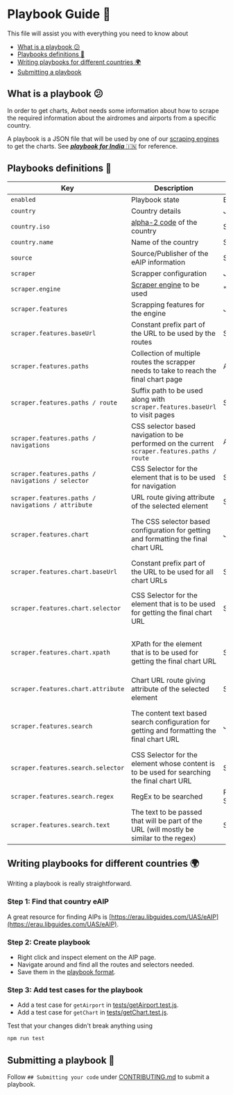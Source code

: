 # Playbook Guide 📔

This file will assist you with everything you need to know about

- [What is a playbook 😕](#what-is-a-playbook-)
- [Playbooks definitions 🧾](#playbooks-definitions-)
- [Writing playbooks for different countries 🌍](#writing-playbooks-for-different-countries-)
- [Submitting a playbook](#submitting-a-playbook)

## What is a playbook 😕

In order to get charts, Avbot needs some information about how to scrape the required information about the airdromes and airports from a specific country.

A playbook is a JSON file that will be used by one of our [scraping engines](./app/engines/) to get the charts. See [**_playbook for India_** :india:](./playbooks/IN.json) for reference.

## Playbooks definitions 🧾

| Key                                                | Description                                                                                                       | Type         | Required                                   | Example                                                   |
| -------------------------------------------------- | ----------------------------------------------------------------------------------------------------------------- | ------------ | ------------------------------------------ | --------------------------------------------------------- |
| `enabled`                                          | Playbook state                                                                                                    | Boolean      | Yes                                        | `"enabled": true`                                         |
| `country`                                          | Country details                                                                                                   | JSON         | Yes                                        | [See example](playbooks/IN.json)                          |
| `country.iso`                                      | [alpha-2 code](https://en.wikipedia.org/wiki/ISO_3166-1_alpha-2#Officially_assigned_code_elements) of the country | String       | Yes                                        | `"iso": "IN"`                                             |
| `country.name`                                     | Name of the country                                                                                               | String       | Yes                                        | `"name": "India"`                                         |
| `source`                                           | Source/Publisher of the eAIP information                                                                          | String       | Yes                                        | `"source": "Airports Authority of India"`                 |
| `scraper`                                          | Scrapper configuration                                                                                            | JSON         | Yes                                        | [See example](playbooks/IN.json)                          |
| `scraper.engine`                                   | [Scraper engine](app/engines/) to be used                                                                         | "axios"      | Yes                                        | `"engine": "axios"`                                       |
| `scraper.features`                                 | Scrapping features for the engine                                                                                 | JSON         | Yes                                        | [See example](playbooks/IN.json)                          |
| `scraper.features.baseUrl`                         | Constant prefix part of the URL to be used by the routes                                                          | String       | Yes                                        | `"baseUrl": "https://aim-india.aai.aero/eaip-v2-02-2021"` |
| `scraper.features.paths`                           | Collection of multiple routes the scrapper needs to take to reach the final chart page                            | Array        | Yes                                        | [See example](playbooks/IN.json)                          |
| `scraper.features.paths / route`                   | Suffix path to be used along with `scraper.features.baseUrl` to visit pages                                       | String       | Yes                                        | `"route": "/index-en-GB.html"`                            |
| `scraper.features.paths / navigations`             | CSS selector based navigation to be performed on the current `scraper.features.paths / route`                     | Array        | Optional                                   | [See example](playbooks/IN.json)                          |
| `scraper.features.paths / navigations / selector`  | CSS Selector for the element that is to be used for navigation                                                    | String       | Yes                                        | `"selector": "frame[name=\"eAISNavigationBase\"]"`        |
| `scraper.features.paths / navigations / attribute` | URL route giving attribute of the selected element                                                                | String       | Yes                                        | `"attribute": "src"`                                      |
| `scraper.features.chart`                           | The CSS selector based configuration for getting and formatting the final chart URL                               | JSON         | Yes (can either use `chart` or `search`)   | [See example](playbooks/IN.json)                          |
| `scraper.features.chart.baseUrl`                   | Constant prefix part of the URL to be used for all chart URLs                                                     | String       | Yes                                        | `"baseUrl": "${baseUrl}/eAIP/"`                           |
| `scraper.features.chart.selector`                  | CSS Selector for the element that is to be used for getting the final chart URL                                   | String       | Yes (can either use `selector` or `xpath`) | `"selector": "a[title=\"${icao}\"]"`                      |
| `scraper.features.chart.xpath`                     | XPath for the element that is to be used for getting the final chart URL                                          | String       | Yes (can either use `selector` or `xpath`) | `"xpath": "//a[contains(text(),'${icao}')]"`              |
| `scraper.features.chart.attribute`                 | Chart URL route giving attribute of the selected element                                                          | String       | Yes                                        | `"attribute": "href"`                                     |
| `scraper.features.search`                          | The content text based search configuration for getting and formatting the final chart URL                        | JSON         | Yes (can either use `chart` or `search`)   | [See example](playbooks/AU.json)                          |
| `scraper.features.search.selector`                 | CSS Selector for the element whose content is to be used for searching the final chart URL                        | String       | Yes                                        | `"selector": "h3[style=\"text-align:left\"]"`             |
| `scraper.features.search.regex`                    | RegEx to be searched                                                                                              | RegEx String | Yes                                        | `"regex": "\\(${icao}\\)"`                                |
| `scraper.features.search.text`                     | The text to be passed that will be part of the URL (will mostly be similar to the regex)                          | String       | Yes                                        | `"text": "${icao}"`                                       |

## Writing playbooks for different countries 🌍

Writing a playbook is really straightforward.

### Step 1: Find that country eAIP

A great resource for finding AIPs is [https://erau.libguides.com/UAS/eAIP](https://erau.libguides.com/UAS/eAIP).

### Step 2: Create playbook

- Right click and inspect element on the AIP page.
- Navigate around and find all the routes and selectors needed.
- Save them in the [playbook format](#playbooks-definitions-).

### Step 3: Add test cases for the playbook

- Add a test case for `getAirport` in [tests/getAirport.test.js](tests/getAirport.test.js).
- Add a test case for `getChart` in [tests/getChart.test.js](tests/getChart.test.js).

Test that your changes didn't break anything using

```bash
npm run test
```

## Submitting a playbook 🚀

Follow `## Submitting your code` under [CONTRIBUTING.md](CONTRIBUTING.md#Submitting-your-code) to submit a playbook.
